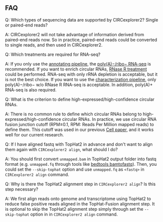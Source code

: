 ## FAQ

Q: Which types of sequencing data are supported by CIRCexplorer2? Single or paired-end reads?

A: CIRCexplorer2 will not take advantage of information derived from paired-end reads now. So in practice, paired-end reads could be converted to single reads, and then used in CIRCexplorer2.

Q: Which treatments are required for RNA-seq?

A: If you only use the [annotating pipeline](../tutorial/pipeline.md), the [poly(A)−/ribo− RNA-seq](http://genomebiology.com/2011/12/2/R16) is recommended. If you want to enrich circular RNAs, [RNase R treatment](http://www.sciencedirect.com/science/article/pii/S109727651300590X) could be performed. RNA-seq with only rRNA depletion is acceptable, but it is not the best choice. If you want to use the [characterization pipeline](../tutorial/pipeline.md), only poly(A)−/ribo− w/o RNase R RNA-seq is acceptable. In addition, poly(A)+ RNA-seq is also required.

Q: What is the criterion to define high-expressed/high-confidence circular RNAs.

A: There is no common rule to define which circular RNAs belong to high-expressed/high-confidence circular RNAs. In practice, we use circular RNA fusion junction cutoff (RPM≥0.1, RPM: Reads Per Million mapped reads) to define them. This cutoff was used in our previous [Cell paper](http://www.sciencedirect.com/science/article/pii/S0092867414011118), and it works well for our current research.

Q: If I have aligned fastq with TopHat2 in advance and don't want to align them again with `CIRCexplorer2 align`, what should I do?

A: You should first convert `unmapped.bam` in TopHat2 output folder into fastq format (e.g. `unmapped.fq` through tools like [bedtools bamtofastq](http://bedtools.readthedocs.io/en/latest/content/tools/bamtobed.html)). Then, you could set the `--skip-tophat` option and use `unmapped.fq` as `<fastq>` in `CIRCexplorer2 align` command.

Q: Why is there the TopHat2 alignment step in `CIRCexplorer2 align`? Is this step necessary?

A: We first align reads onto genome and transcriptome using TopHat2 to reduce false positive reads aligned in the TopHat-Fusion alignment step. It is optional to skip the TopHat2 alignment step simply through set the `--skip-tophat` option in in `CIRCexplorer2 align` command.
